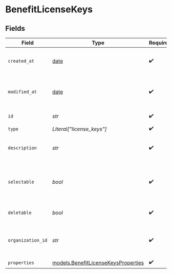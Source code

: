 # BenefitLicenseKeys


## Fields

| Field                                                                            | Type                                                                             | Required                                                                         | Description                                                                      |
| -------------------------------------------------------------------------------- | -------------------------------------------------------------------------------- | -------------------------------------------------------------------------------- | -------------------------------------------------------------------------------- |
| `created_at`                                                                     | [date](https://docs.python.org/3/library/datetime.html#date-objects)             | :heavy_check_mark:                                                               | Creation timestamp of the object.                                                |
| `modified_at`                                                                    | [date](https://docs.python.org/3/library/datetime.html#date-objects)             | :heavy_check_mark:                                                               | Last modification timestamp of the object.                                       |
| `id`                                                                             | *str*                                                                            | :heavy_check_mark:                                                               | The ID of the benefit.                                                           |
| `type`                                                                           | *Literal["license_keys"]*                                                        | :heavy_check_mark:                                                               | N/A                                                                              |
| `description`                                                                    | *str*                                                                            | :heavy_check_mark:                                                               | The description of the benefit.                                                  |
| `selectable`                                                                     | *bool*                                                                           | :heavy_check_mark:                                                               | Whether the benefit is selectable when creating a product.                       |
| `deletable`                                                                      | *bool*                                                                           | :heavy_check_mark:                                                               | Whether the benefit is deletable.                                                |
| `organization_id`                                                                | *str*                                                                            | :heavy_check_mark:                                                               | The ID of the organization owning the benefit.                                   |
| `properties`                                                                     | [models.BenefitLicenseKeysProperties](../models/benefitlicensekeysproperties.md) | :heavy_check_mark:                                                               | N/A                                                                              |